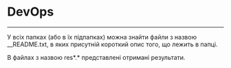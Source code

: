 # DevOps
_____________________________________________________________________________________________________________________________________
У всіх папках (або в їх підпапках) можна знайти файли з назвою __README.txt, в яких присутній короткий опис того, що лежить в папці.

В файлах з назвою res*.* представлені отримані результати. 

